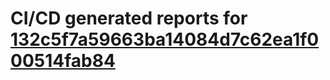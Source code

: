 # CI/CD generated reports for [132c5f7a59663ba14084d7c62ea1f000514fab84](https://github.com/hydephp/develop/commit/132c5f7a59663ba14084d7c62ea1f000514fab84)
